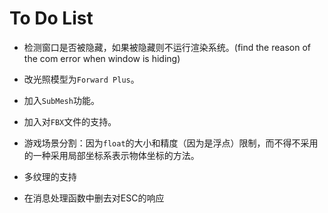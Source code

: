 ﻿# To Do List

* 检测窗口是否被隐藏，如果被隐藏则不运行渲染系统。(find the reason of the com error when window is hiding)

* 改光照模型为`Forward Plus`。

* 加入`SubMesh`功能。

* 加入对`FBX`文件的支持。

* 游戏场景分割：因为`float`的大小和精度（因为是浮点）限制，而不得不采用的一种采用局部坐标系表示物体坐标的方法。

* 多纹理的支持

* 在消息处理函数中删去对ESC的响应